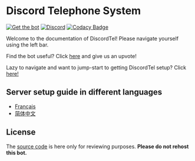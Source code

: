 # Discord Telephone System

[![Get the bot](https://img.shields.io/badge/Discord-Get_The_Bot-7289DA.svg)](https://discordapp.com/oauth2/authorize?client_id=224662505157427200&scope=bot) [![Discord](https://img.shields.io/badge/Discord-Support_Server-7289DA.svg)](https://discord.gg/RN7pxrB) [![Codacy Badge](https://api.codacy.com/project/badge/Grade/e43f2cd06bca428c8389c8f0378a85bc)](https://www.codacy.com/app/austinhuang0131/discordtel?utm_source=github.com&amp;utm_medium=referral&amp;utm_content=austinhuang0131/discordtel&amp;utm_campaign=Badge_Grade)

Welcome to the documentation of DiscordTel! Please navigate yourself using the left bar.

Find the bot useful? Click [here](https://discordbots.org/bot/224662505157427200) and give us an upvote!

Lazy to navigate and want to jump-start to getting DiscordTel setup? Click [here!](http://discordtel.readthedocs.io/en/readthedocs/DiscordTel%20Guide/)

## Server setup guide in different languages
* [Français](http://discordtel.readthedocs.io/en/readthedocs/Guide%20de%20DiscordTel%20en%20Fran%C3%A7ais/)
* [简体中文](http://discordtel.readthedocs.io/en/readthedocs/%E7%AE%80%E4%BD%93%E4%B8%AD%E6%96%87%E7%89%88DiscordTel%E6%8C%87%E5%8D%97/)

## License
The [source code](https://github.com/austinhuang0131/discordtel) is here only for reviewing purposes. **Please do not rehost this bot.**
